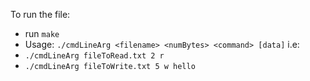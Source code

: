 To run the file:
- run `make`
- Usage: `./cmdLineArg <filename> <numBytes> <command> [data]`
i.e:
- `./cmdLineArg fileToRead.txt 2 r`
- `./cmdLineArg fileToWrite.txt 5 w hello`
